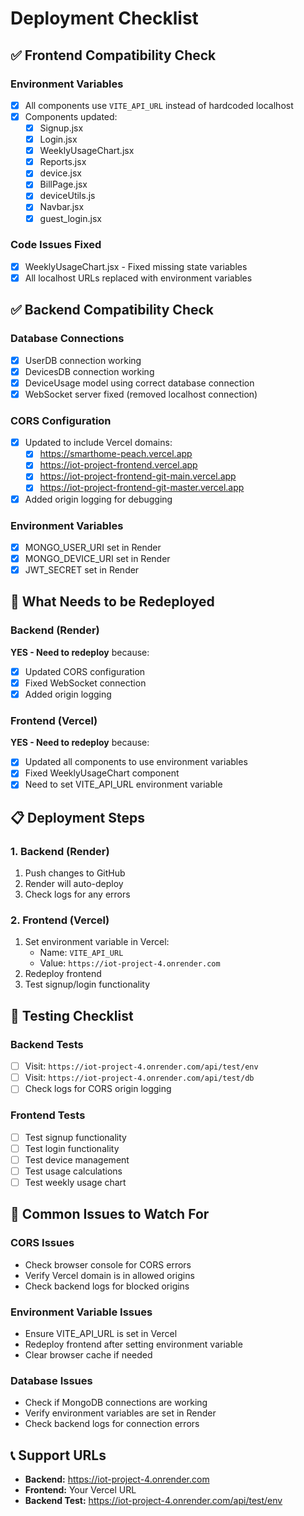 # Deployment Checklist

## ✅ Frontend Compatibility Check

### Environment Variables
- [x] All components use `VITE_API_URL` instead of hardcoded localhost
- [x] Components updated:
  - [x] Signup.jsx
  - [x] Login.jsx
  - [x] WeeklyUsageChart.jsx
  - [x] Reports.jsx
  - [x] device.jsx
  - [x] BillPage.jsx
  - [x] deviceUtils.js
  - [x] Navbar.jsx
  - [x] guest_login.jsx

### Code Issues Fixed
- [x] WeeklyUsageChart.jsx - Fixed missing state variables
- [x] All localhost URLs replaced with environment variables

## ✅ Backend Compatibility Check

### Database Connections
- [x] UserDB connection working
- [x] DevicesDB connection working
- [x] DeviceUsage model using correct database connection
- [x] WebSocket server fixed (removed localhost connection)

### CORS Configuration
- [x] Updated to include Vercel domains:
  - [x] https://smarthome-peach.vercel.app
  - [x] https://iot-project-frontend.vercel.app
  - [x] https://iot-project-frontend-git-main.vercel.app
  - [x] https://iot-project-frontend-git-master.vercel.app
- [x] Added origin logging for debugging

### Environment Variables
- [x] MONGO_USER_URI set in Render
- [x] MONGO_DEVICE_URI set in Render
- [x] JWT_SECRET set in Render

## 🔄 What Needs to be Redeployed

### Backend (Render)
**YES - Need to redeploy** because:
- [x] Updated CORS configuration
- [x] Fixed WebSocket connection
- [x] Added origin logging

### Frontend (Vercel)
**YES - Need to redeploy** because:
- [x] Updated all components to use environment variables
- [x] Fixed WeeklyUsageChart component
- [x] Need to set VITE_API_URL environment variable

## 📋 Deployment Steps

### 1. Backend (Render)
1. Push changes to GitHub
2. Render will auto-deploy
3. Check logs for any errors

### 2. Frontend (Vercel)
1. Set environment variable in Vercel:
   - Name: `VITE_API_URL`
   - Value: `https://iot-project-4.onrender.com`
2. Redeploy frontend
3. Test signup/login functionality

## 🧪 Testing Checklist

### Backend Tests
- [ ] Visit: `https://iot-project-4.onrender.com/api/test/env`
- [ ] Visit: `https://iot-project-4.onrender.com/api/test/db`
- [ ] Check logs for CORS origin logging

### Frontend Tests
- [ ] Test signup functionality
- [ ] Test login functionality
- [ ] Test device management
- [ ] Test usage calculations
- [ ] Test weekly usage chart

## 🚨 Common Issues to Watch For

### CORS Issues
- Check browser console for CORS errors
- Verify Vercel domain is in allowed origins
- Check backend logs for blocked origins

### Environment Variable Issues
- Ensure VITE_API_URL is set in Vercel
- Redeploy frontend after setting environment variable
- Clear browser cache if needed

### Database Issues
- Check if MongoDB connections are working
- Verify environment variables are set in Render
- Check backend logs for connection errors

## 📞 Support URLs

- **Backend:** https://iot-project-4.onrender.com
- **Frontend:** Your Vercel URL
- **Backend Test:** https://iot-project-4.onrender.com/api/test/env 